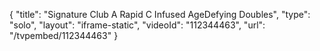{
    "title": "Signature Club A Rapid C Infused AgeDefying Doubles",
    "type": "solo",
    "layout": "iframe-static",
    "videoId": "112344463",
    "url": "\/tvpembed\/112344463"
}